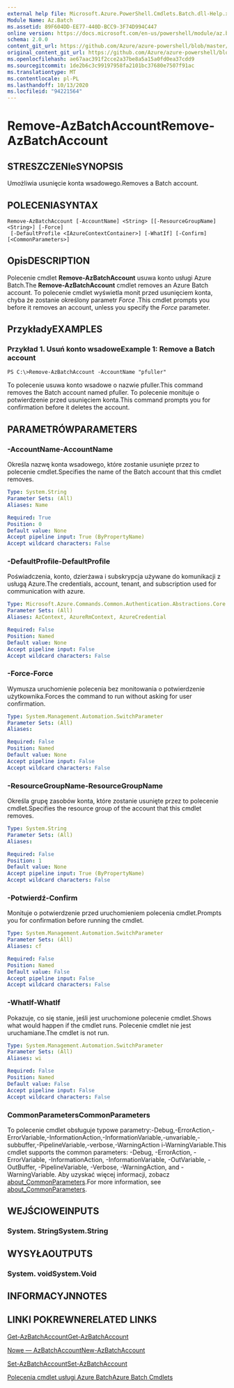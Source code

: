 ```yaml
---
external help file: Microsoft.Azure.PowerShell.Cmdlets.Batch.dll-Help.xml
Module Name: Az.Batch
ms.assetid: 89F604DD-EE77-440D-BCC9-3F74D994C447
online version: https://docs.microsoft.com/en-us/powershell/module/az.batch/remove-azbatchaccount
schema: 2.0.0
content_git_url: https://github.com/Azure/azure-powershell/blob/master/src/Batch/Batch/help/Remove-AzBatchAccount.md
original_content_git_url: https://github.com/Azure/azure-powershell/blob/master/src/Batch/Batch/help/Remove-AzBatchAccount.md
ms.openlocfilehash: ae67aac391f2cce2a37be8a5a15a0fd0ea37cdd9
ms.sourcegitcommit: 1de2b6c3c99197958fa2101bc37680e7507f91ac
ms.translationtype: MT
ms.contentlocale: pl-PL
ms.lasthandoff: 10/13/2020
ms.locfileid: "94221564"
---
```

# <span data-ttu-id="58968-101">Remove-AzBatchAccount</span><span class="sxs-lookup"><span data-stu-id="58968-101">Remove-AzBatchAccount</span></span>

## <span data-ttu-id="58968-102">STRESZCZENIe</span><span class="sxs-lookup"><span data-stu-id="58968-102">SYNOPSIS</span></span>
<span data-ttu-id="58968-103">Umożliwia usunięcie konta wsadowego.</span><span class="sxs-lookup"><span data-stu-id="58968-103">Removes a Batch account.</span></span>

## <span data-ttu-id="58968-104">POLECENIA</span><span class="sxs-lookup"><span data-stu-id="58968-104">SYNTAX</span></span>

```
Remove-AzBatchAccount [-AccountName] <String> [[-ResourceGroupName] <String>] [-Force]
 [-DefaultProfile <IAzureContextContainer>] [-WhatIf] [-Confirm] [<CommonParameters>]
```

## <span data-ttu-id="58968-105">Opis</span><span class="sxs-lookup"><span data-stu-id="58968-105">DESCRIPTION</span></span>
<span data-ttu-id="58968-106">Polecenie cmdlet **Remove-AzBatchAccount** usuwa konto usługi Azure Batch.</span><span class="sxs-lookup"><span data-stu-id="58968-106">The **Remove-AzBatchAccount** cmdlet removes an Azure Batch account.</span></span>
<span data-ttu-id="58968-107">To polecenie cmdlet wyświetla monit przed usunięciem konta, chyba że zostanie określony parametr *Force* .</span><span class="sxs-lookup"><span data-stu-id="58968-107">This cmdlet prompts you before it removes an account, unless you specify the *Force* parameter.</span></span>

## <span data-ttu-id="58968-108">Przykłady</span><span class="sxs-lookup"><span data-stu-id="58968-108">EXAMPLES</span></span>

### <span data-ttu-id="58968-109">Przykład 1. Usuń konto wsadowe</span><span class="sxs-lookup"><span data-stu-id="58968-109">Example 1: Remove a Batch account</span></span>
```
PS C:\>Remove-AzBatchAccount -AccountName "pfuller"
```

<span data-ttu-id="58968-110">To polecenie usuwa konto wsadowe o nazwie pfuller.</span><span class="sxs-lookup"><span data-stu-id="58968-110">This command removes the Batch account named pfuller.</span></span>
<span data-ttu-id="58968-111">To polecenie monituje o potwierdzenie przed usunięciem konta.</span><span class="sxs-lookup"><span data-stu-id="58968-111">This command prompts you for confirmation before it deletes the account.</span></span>

## <span data-ttu-id="58968-112">PARAMETRÓW</span><span class="sxs-lookup"><span data-stu-id="58968-112">PARAMETERS</span></span>

### <span data-ttu-id="58968-113">-AccountName</span><span class="sxs-lookup"><span data-stu-id="58968-113">-AccountName</span></span>
<span data-ttu-id="58968-114">Określa nazwę konta wsadowego, które zostanie usunięte przez to polecenie cmdlet.</span><span class="sxs-lookup"><span data-stu-id="58968-114">Specifies the name of the Batch account that this cmdlet removes.</span></span>

```yaml
Type: System.String
Parameter Sets: (All)
Aliases: Name

Required: True
Position: 0
Default value: None
Accept pipeline input: True (ByPropertyName)
Accept wildcard characters: False
```

### <span data-ttu-id="58968-115">-DefaultProfile</span><span class="sxs-lookup"><span data-stu-id="58968-115">-DefaultProfile</span></span>
<span data-ttu-id="58968-116">Poświadczenia, konto, dzierżawa i subskrypcja używane do komunikacji z usługą Azure.</span><span class="sxs-lookup"><span data-stu-id="58968-116">The credentials, account, tenant, and subscription used for communication with azure.</span></span>

```yaml
Type: Microsoft.Azure.Commands.Common.Authentication.Abstractions.Core.IAzureContextContainer
Parameter Sets: (All)
Aliases: AzContext, AzureRmContext, AzureCredential

Required: False
Position: Named
Default value: None
Accept pipeline input: False
Accept wildcard characters: False
```

### <span data-ttu-id="58968-117">-Force</span><span class="sxs-lookup"><span data-stu-id="58968-117">-Force</span></span>
<span data-ttu-id="58968-118">Wymusza uruchomienie polecenia bez monitowania o potwierdzenie użytkownika.</span><span class="sxs-lookup"><span data-stu-id="58968-118">Forces the command to run without asking for user confirmation.</span></span>

```yaml
Type: System.Management.Automation.SwitchParameter
Parameter Sets: (All)
Aliases:

Required: False
Position: Named
Default value: None
Accept pipeline input: False
Accept wildcard characters: False
```

### <span data-ttu-id="58968-119">-ResourceGroupName</span><span class="sxs-lookup"><span data-stu-id="58968-119">-ResourceGroupName</span></span>
<span data-ttu-id="58968-120">Określa grupę zasobów konta, które zostanie usunięte przez to polecenie cmdlet.</span><span class="sxs-lookup"><span data-stu-id="58968-120">Specifies the resource group of the account that this cmdlet removes.</span></span>

```yaml
Type: System.String
Parameter Sets: (All)
Aliases:

Required: False
Position: 1
Default value: None
Accept pipeline input: True (ByPropertyName)
Accept wildcard characters: False
```

### <span data-ttu-id="58968-121">-Potwierdź</span><span class="sxs-lookup"><span data-stu-id="58968-121">-Confirm</span></span>
<span data-ttu-id="58968-122">Monituje o potwierdzenie przed uruchomieniem polecenia cmdlet.</span><span class="sxs-lookup"><span data-stu-id="58968-122">Prompts you for confirmation before running the cmdlet.</span></span>

```yaml
Type: System.Management.Automation.SwitchParameter
Parameter Sets: (All)
Aliases: cf

Required: False
Position: Named
Default value: False
Accept pipeline input: False
Accept wildcard characters: False
```

### <span data-ttu-id="58968-123">-WhatIf</span><span class="sxs-lookup"><span data-stu-id="58968-123">-WhatIf</span></span>
<span data-ttu-id="58968-124">Pokazuje, co się stanie, jeśli jest uruchomione polecenie cmdlet.</span><span class="sxs-lookup"><span data-stu-id="58968-124">Shows what would happen if the cmdlet runs.</span></span>
<span data-ttu-id="58968-125">Polecenie cmdlet nie jest uruchamiane.</span><span class="sxs-lookup"><span data-stu-id="58968-125">The cmdlet is not run.</span></span>

```yaml
Type: System.Management.Automation.SwitchParameter
Parameter Sets: (All)
Aliases: wi

Required: False
Position: Named
Default value: False
Accept pipeline input: False
Accept wildcard characters: False
```

### <span data-ttu-id="58968-126">CommonParameters</span><span class="sxs-lookup"><span data-stu-id="58968-126">CommonParameters</span></span>
<span data-ttu-id="58968-127">To polecenie cmdlet obsługuje typowe parametry:-Debug,-ErrorAction,-ErrorVariable,-InformationAction,-InformationVariable,-unvariable,-subbuffer,-PipelineVariable,-verbose,-WarningAction i-WarningVariable.</span><span class="sxs-lookup"><span data-stu-id="58968-127">This cmdlet supports the common parameters: -Debug, -ErrorAction, -ErrorVariable, -InformationAction, -InformationVariable, -OutVariable, -OutBuffer, -PipelineVariable, -Verbose, -WarningAction, and -WarningVariable.</span></span> <span data-ttu-id="58968-128">Aby uzyskać więcej informacji, zobacz [about_CommonParameters](http://go.microsoft.com/fwlink/?LinkID=113216).</span><span class="sxs-lookup"><span data-stu-id="58968-128">For more information, see [about_CommonParameters](http://go.microsoft.com/fwlink/?LinkID=113216).</span></span>

## <span data-ttu-id="58968-129">WEJŚCIOWE</span><span class="sxs-lookup"><span data-stu-id="58968-129">INPUTS</span></span>

### <span data-ttu-id="58968-130">System. String</span><span class="sxs-lookup"><span data-stu-id="58968-130">System.String</span></span>

## <span data-ttu-id="58968-131">WYSYŁA</span><span class="sxs-lookup"><span data-stu-id="58968-131">OUTPUTS</span></span>

### <span data-ttu-id="58968-132">System. void</span><span class="sxs-lookup"><span data-stu-id="58968-132">System.Void</span></span>

## <span data-ttu-id="58968-133">INFORMACYJN</span><span class="sxs-lookup"><span data-stu-id="58968-133">NOTES</span></span>

## <span data-ttu-id="58968-134">LINKI POKREWNE</span><span class="sxs-lookup"><span data-stu-id="58968-134">RELATED LINKS</span></span>

[<span data-ttu-id="58968-135">Get-AzBatchAccount</span><span class="sxs-lookup"><span data-stu-id="58968-135">Get-AzBatchAccount</span></span>](./Get-AzBatchAccount.md)

[<span data-ttu-id="58968-136">Nowe — AzBatchAccount</span><span class="sxs-lookup"><span data-stu-id="58968-136">New-AzBatchAccount</span></span>](./New-AzBatchAccount.md)

[<span data-ttu-id="58968-137">Set-AzBatchAccount</span><span class="sxs-lookup"><span data-stu-id="58968-137">Set-AzBatchAccount</span></span>](./Set-AzBatchAccount.md)

[<span data-ttu-id="58968-138">Polecenia cmdlet usługi Azure Batch</span><span class="sxs-lookup"><span data-stu-id="58968-138">Azure Batch Cmdlets</span></span>](/powershell/module/Az.Batch/)
